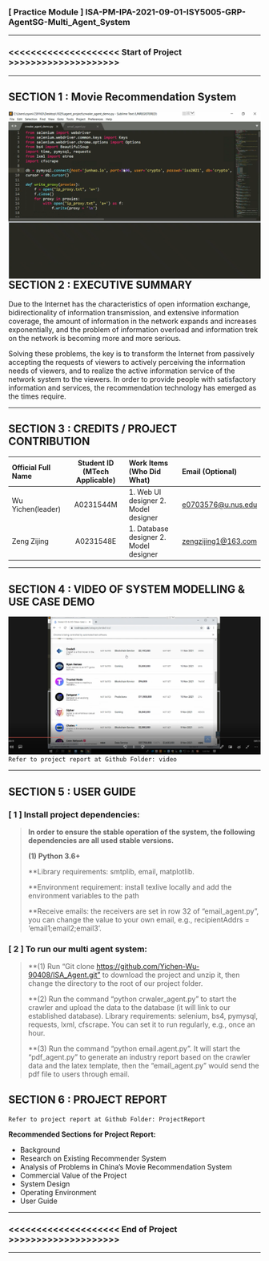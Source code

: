 ﻿### [ Practice Module ] ISA-PM-IPA-2021-09-01-ISY5005-GRP-AgentSG-Multi_Agent_System

---

### <<<<<<<<<<<<<<<<<<<< Start of Project >>>>>>>>>>>>>>>>>>>>

---

## SECTION 1 : Movie Recommendation System
<img src="P1.png"
     style="float: left; margin-right: 0px;" />


---

## SECTION 2 : EXECUTIVE SUMMARY 
Due to the Internet has the characteristics of open information exchange, bidirectionality of information transmission, and extensive information coverage, the amount of information in the network expands and increases exponentially, and the problem of information overload and information trek on the network is becoming more and more serious.

Solving these problems, the key is to transform the Internet from passively accepting the requests of viewers to actively perceiving the information needs of viewers, and to realize the active information service of the network system to the viewers. In order to provide people with satisfactory information and services, the recommendation technology has emerged as the times require. 


---

## SECTION 3 : CREDITS / PROJECT CONTRIBUTION

| Official Full Name  | Student ID (MTech Applicable)  | Work Items (Who Did What) | Email (Optional) |
| :------------ |:---------------:| :-----| :-----|
| Wu Yichen(leader) | A0231544M | 1. Web UI designer 2. Model designer | e0703576@u.nus.edu |
| Zeng Zijing | A0231548E | 1. Database designer  2. Model designer | zengzijing1@163.com |

---

## SECTION 4 : VIDEO OF SYSTEM MODELLING & USE CASE DEMO
<img src="P2.png"
     style="float: left; margin-right: 0px;" />

`Refer to project report at Github Folder: video` 


---

## SECTION 5 : USER GUIDE

### [ 1 ] Install project dependencies:

> **In order to ensure the stable operation of the system, the following dependencies are all used stable versions.**
>
> **(1) Python 3.6+**
>
> **Library requirements: smtplib, email, matplotlib.
>
> **Environment requirement: install texlive locally and add the environment variables to the path
> 
> **Receive emails: the receivers are set in row 32 of “email_agent.py”, you can change the value to your own email, e.g., recipientAddrs = ‘email1;email2;email3’.
> 
### [ 2 ] To run our multi agent system:
> **(1) Run “Git clone https://github.com/Yichen-Wu-90408/ISA_Agent.git” to download the project and unzip it, then change the directory to the root of our project folder.
> 
> **(2) Run the command “python crwaler_agent.py” to start the crawler and upload the data to the database (it will link to our established database). 
Library requirements: selenium, bs4, pymysql, requests, lxml, cfscrape.
You can set it to run regularly, e.g., once an hour.
>
> **(3) Run the command “python email.agent.py”. It will start the “pdf_agent.py” to generate an industry report based on the crawler data and the latex template, then the “email_agent.py” would send the pdf file to users through email.
> 


## SECTION 6 : PROJECT REPORT 

`Refer to project report at Github Folder: ProjectReport`

**Recommended Sections for Project Report:**

- Background
- Research on Existing Recommender System
- Analysis of Problems in China’s Movie Recommendation System
- Commercial Value of the Project
- System Design
- Operating Environment
- User Guide



---

### <<<<<<<<<<<<<<<<<<<< End of Project >>>>>>>>>>>>>>>>>>>>

---

